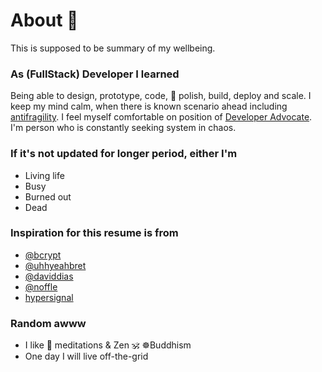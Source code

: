 # About 🌈

This is supposed to be summary of my wellbeing.

### As (FullStack) Developer I learned
Being able to design, prototype, code, 💅 polish, build, deploy and scale. 
I keep my mind calm, when there is known scenario ahead including [antifragility](https://en.wikipedia.org/wiki/Antifragility). I feel myself comfortable on position of [Developer Advocate](https://www.quora.com/What-exactly-is-the-job-of-a-developer-advocate).
I'm person who is constantly seeking system in chaos.

### If it's not updated for longer period, either I'm 
* Living life
* Busy
* Burned out
* Dead

### Inspiration for this resume is from
* [@bcrypt](https://diracdeltas.github.io/blog/about/)
* [@uhhyeahbret](https://bret.io)
* [@daviddias](https://daviddias.me/about/)
* [@noffle](http://blog.eight45.net/2017/01/11/eight-years.html)
* [hypersignal](https://en.wiktionary.org/wiki/hypersignal)

### Random awww
* I like 🙏 meditations & Zen 🕉️ ☸️Buddhism
* One day I will live off-the-grid
